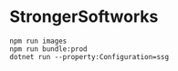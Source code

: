 # StrongerSoftworks

```
npm run images
npm run bundle:prod
dotnet run --property:Configuration=ssg

```
